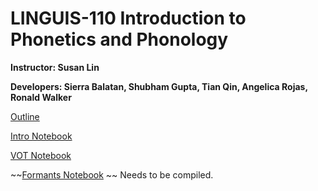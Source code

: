 # LINGUIS-110 Introduction to Phonetics and Phonology
**Instructor: Susan Lin**

**Developers: Sierra Balatan, Shubham Gupta, Tian Qin, Angelica Rojas, Ronald Walker**

[Outline](https://docs.google.com/a/berkeley.edu/presentation/d/1gizQwnwDt3BtQKGxR92ftVaiSjt3joLF4sSDo4ijQjk/edit?usp=sharing)

[Intro Notebook](https://data8.haas.berkeley.edu/user-redirect/interact?account=ds-modules&repo=LINGUIS-110&branch=master&path=Intro)

[VOT Notebook](https://data8.haas.berkeley.edu/user-redirect/interact?account=ds-modules&repo=LINGUIS-110&branch=master&path=VOT)

~~[Formants Notebook](https://data8.haas.berkeley.edu/user-redirect/interact?account=ds-modules&repo=LINGUIS-110&branch=master&path=Formants) ~~ Needs to be compiled.